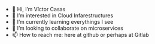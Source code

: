 - 👋 Hi, I’m Víctor Casas
- 👀 I’m interested in Cloud Infarestructures
- 🌱 I’m currently learning everythings I see
- 💞️ I’m looking to collaborate on microservices
- 📫 How to reach me: here at github or perhaps at Gitlab

<!---
Victorcasas/Victorcasas is a ✨ special ✨ repository because its `README.md` (this file) appears on your GitHub profile.
You can click the Preview link to take a look at your changes.
--->
